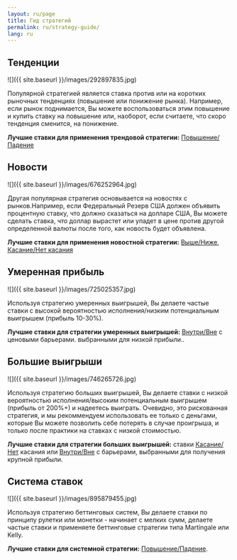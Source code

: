 ```yaml
---
layout: ru/page
title: Гид стратегий
permalink: ru/strategy-guide/
lang: ru
---
```


<h2>Тенденции</h2>

![]({{ site.baseurl }}/images/292897835.jpg)

Популярной стратегией является ставка против или на коротких рыночных тенденциях (повышение или понижение рынка). Например, если рынок поднимается, Вы можете воспользоваться этим повышение и купить ставку на повышение или, наоборот, если считаете, что скоро тенденция сменится, на понижение.

**Лучшие ставки для применения трендовой стратегии:** [Повышение/Падение](https://www.binary.com/d/trade.cgi?l=RU&form_name=variablereturn&utm_medium=social&utm_source=blog&utm_content=blog-ru
)

## Новости

![]({{ site.baseurl }}/images/676252964.jpg)

Другая популярная стратегия основывается на новостях с рынков.Например, если Федеральный Резерв США должен объявить процентную ставку, что должно сказаться на долларе США, Вы можете сделать ставка, что доллар вырастет или упадет в цене против другой определенной валюты после того, как новость будет объявлена.

**Лучшие ставки для применения новостной стратегии:** [Выше/Ниже](https://www.binary.com/d/trade.cgi?l=RU&form_name=higherlower&utm_medium=social&utm_source=blog&utm_content=blog-ru
), [Касание/Нет касания](https://www.binary.com/d/trade.cgi?l=RU&form_name=touchnotouch&utm_medium=social&utm_source=blog&utm_content=strategyguide)

## Умеренная прибыль

![]({{ site.baseurl }}/images/725025357.jpg)

Используя стратегию умеренных выигрышей, Вы делаете частые ставки с высокой вероятностью исполнения/низким потенциальным выигрышем (прибыль 10-30%).

**Лучшие ставки для стратегии умеренных выигрышей:** [Внутри/Вне](https://www.binary.com/d/trade.cgi?l=RU&form_name=staysinout&utm_medium=social&utm_source=blog&utm_content=blog-ru
) с ценовыми барьерами. выбранными для низкой прибыли..

## Большие выигрыши

![]({{ site.baseurl }}/images/746265726.jpg)

Используя стратегию больших выигрышей, Вы делаете ставки с низкой вероятностью исполнения/высоким потенциальным выигрышем (прибыль от 200%+) и надеетесь выиграть. Очевидно, это рискованная стратегия, и мы рекоммендуем использовать ее только с деньгами, которые Вы можете позволить себе потерять в случае проигрыша, и только после практики на ставках с низкой стоимостью.

**Лучшие ставки для стратегии больших выигрышей:** ставки [Касание/Нет](https://www.binary.com/d/trade.cgi?l=RU&form_name=touchnotouch&utm_medium=social&utm_source=blog&utm_content=strategyguide
) касания или [Внутри/Вне](https://www.binary.com/d/trade.cgi?l=RU&form_name=staysinout&utm_medium=social&utm_source=blog&utm_content=blog-ru
) с барьерами, выбранными для получения крупной прибыли.

## Система ставок

![]({{ site.baseurl }}/images/895879455.jpg)

Используя стратегию беттинговых систем, Вы делаете ставки по принципу рулетки или монетки - начинает с мелких сумм, делаете частые ставки и применяете беттинговые стратегии типа Martingale или Kelly.

**Лучшие ставки для системной стратегии:** [Повышение/Падение](https://www.binary.com/d/trade.cgi?l=RU&form_name=variablereturn&utm_medium=social&utm_source=blog&utm_content=blog-ru
).
